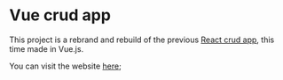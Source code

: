 # Vue crud app
This project is a rebrand and rebuild of the previous [React crud app](https://github.com/MarcoDiGio/crud-app), 
this time made in Vue.js.

You can visit the website [here](https://marcodigio.github.io/vue-crud-app);